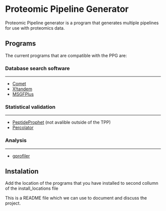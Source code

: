 Proteomic Pipeline Generator
============================

Proteomic Pipeline generator is a program that generates multiple pipelines for use with proteomics data.

## Programs
The current programs that are compatible with the PPG are:  

### Database search software
---
  * [Comet](http://comet-ms.sourceforge.net/)
  * [X!tandem](https://www.thegpm.org/tandem/)
  * [MSGFPlus](https://omics.pnl.gov/software/ms-gf)
  
### Statistical validation
---
  * [PeptideProphet](https://sourceforge.net/projects/sashimi/files/Trans-Proteomic%20Pipeline%20%28TPP%29/) (not avalible outside of the TPP)
  * [Percolator](https://github.com/percolator/percolator/wiki)

### Analysis
---
 * [gprofiler](https://biit.cs.ut.ee/gprofiler/page/docs)

## Instalation
Add the location of the programs that you have installed to second collumn of the install_locations file


This is a README file which we can use to document and discuss the project.
